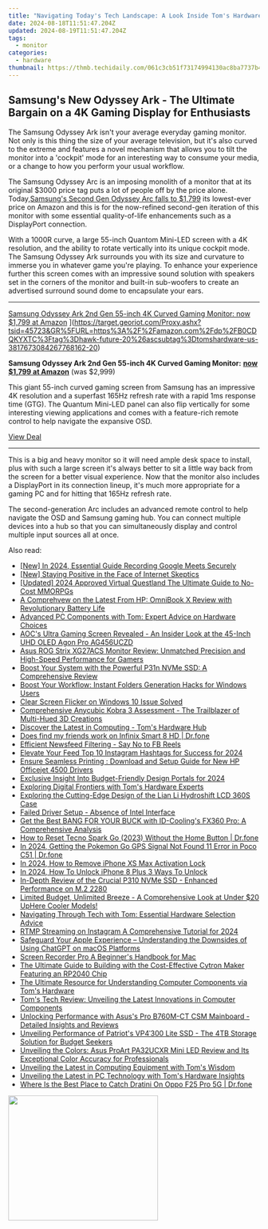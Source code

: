 ```yaml
---
title: "Navigating Today's Tech Landscape: A Look Inside Tom's Hardware"
date: 2024-08-18T11:51:47.204Z
updated: 2024-08-19T11:51:47.204Z
tags:
  - monitor
categories:
  - hardware
thumbnail: https://thmb.techidaily.com/061c3cb51f73174994130ac8ba7737b4e102bdd69124ffc25dc40b79dd6e4589.jpg
---
```


## Samsung's New Odyssey Ark - The Ultimate Bargain on a 4K Gaming Display for Enthusiasts

The Samsung Odyssey Ark isn't your average everyday gaming monitor. Not only is this thing the size of your average television, but it's also curved to the extreme and features a novel mechanism that allows you to tilt the monitor into a 'cockpit' mode for an interesting way to consume your media, or a change to how you perform your usual workflow.

 The Samsung Odyssey Arc is an imposing monolith of a monitor that at its original $3000 price tag puts a lot of people off by the price alone. Today,[Samsung's Second Gen Odyssey Arc falls to $1,799](<https://shop-links.co/link/?exclusive=1&publisher_slug=itechdaily19598&url=https%3A%2F%2Ftarget.georiot.com%2FProxy.ashx%3Ftsid%3D45723%26GR%255FURL%3Dhttps%253A%252F%252Famazon.com%252Fdp%252FB0CDQKYXTC%253Ftag%253Dhawk-future-20%2526ascsubtag%253Dtomshardware-us-9225520261495588000-20>) its lowest-ever price on Amazon and this is for the now-refined second-gen iteration of this monitor with some essential quality-of-life enhancements such as a DisplayPort connection.

 With a 1000R curve, a large 55-inch Quantom Mini-LED screen with a 4K resolution, and the ability to rotate vertically into its unique cockpit mode. The Samsung Odyssey Ark surrounds you with its size and curvature to immerse you in whatever game you're playing. To enhance your experience further this screen comes with an impressive sound solution with speakers set in the corners of the monitor and built-in sub-woofers to create an advertised surround sound dome to encapsulate your ears.

---

[Samsung Odyssey Ark 2nd Gen 55-inch 4K Curved Gaming Monitor: now $1,799 at Amazon](https://cdn.mos.cms.futurecdn.net/szhDRZbrCcfok58VCbdJ6J-200-100.png "Samsung Odyssey Ark 2nd Gen 55-inch 4K Curved Gaming Monitor: now $1,799 at Amazon") ](https://target.georiot.com/Proxy.ashx?tsid=45723&GR%5FURL=https%3A%2F%2Famazon.com%2Fdp%2FB0CDQKYXTC%3Ftag%3Dhawk-future-20%26ascsubtag%3Dtomshardware-us-3817673084267768162-20)

 **Samsung Odyssey Ark 2nd Gen 55-inch 4K Curved Gaming Monitor:** [**now $1,799 at Amazon**](https://target.georiot.com/Proxy.ashx?tsid=45723&GR%5FURL=https%3A%2F%2Famazon.com%2Fdp%2FB0CDQKYXTC%3Ftag%3Dhawk-future-20%26ascsubtag%3Dtomshardware-us-1183519488563533539-20) (was $2,999)  
  
 This giant 55-inch curved gaming screen from Samsung has an impressive 4K resolution and a superfast 165Hz refresh rate with a rapid 1ms response time (GTG). The Quantum Mini-LED panel can also flip vertically for some interesting viewing applications and comes with a feature-rich remote control to help navigate the expansive OSD.

[View Deal](https://target.georiot.com/Proxy.ashx?tsid=45723&GR%5FURL=https%3A%2F%2Famazon.com%2Fdp%2FB0CDQKYXTC%3Ftag%3Dhawk-future-20%26ascsubtag%3Dtomshardware-us-3817673084267768162-20)

---

 This is a big and heavy monitor so it will need ample desk space to install, plus with such a large screen it's always better to sit a little way back from the screen for a better visual experience. Now that the monitor also includes a DisplayPort in its connection lineup, it's much more appropriate for a gaming PC and for hitting that 165Hz refresh rate.

 The second-generation Arc includes an advanced remote control to help navigate the OSD and Samsung gaming hub. You can connect multiple devices into a hub so that you can simultaneously display and control multiple input sources all at once.

<ins class="adsbygoogle"
     style="display:block"
     data-ad-format="autorelaxed"
     data-ad-client="ca-pub-7571918770474297"
     data-ad-slot="1223367746"></ins>



<ins class="adsbygoogle"
     style="display:block"
     data-ad-client="ca-pub-7571918770474297"
     data-ad-slot="8358498916"
     data-ad-format="auto"
     data-full-width-responsive="true"></ins>

<span class="atpl-alsoreadstyle">Also read:</span>
<div><ul>
<li><a href="https://desktop-recording.techidaily.com/new-in-2024-essential-guide-recording-google-meets-securely/"><u>[New] In 2024, Essential Guide  Recording Google Meets Securely</u></a></li>
<li><a href="https://youtube-stream.techidaily.com/new-staying-positive-in-the-face-of-internet-skeptics/"><u>[New] Staying Positive in the Face of Internet Skeptics</u></a></li>
<li><a href="https://screen-video-capture.techidaily.com/updated-2024-approved-virtual-questland-the-ultimate-guide-to-no-cost-mmorpgs/"><u>[Updated] 2024 Approved  Virtual Questland  The Ultimate Guide to No-Cost MMORPGs</u></a></li>
<li><a href="https://hardware-reviews.techidaily.com/a-comprehvew-on-the-latest-from-hp-omnibook-x-review-with-revolutionary-battery-life/"><u>A Comprehvew on the Latest From HP: OmniBook X Review with Revolutionary Battery Life</u></a></li>
<li><a href="https://hardware-reviews.techidaily.com/advanced-pc-components-with-tom-expert-advice-on-hardware-choices/"><u>Advanced PC Components with Tom: Expert Advice on Hardware Choices</u></a></li>
<li><a href="https://hardware-reviews.techidaily.com/aocs-ultra-gaming-screen-revealed-an-insider-look-at-the-45-inch-uhd-oled-agon-pro-ag456uczd/"><u>AOC's Ultra Gaming Screen Revealed - An Insider Look at the 45-Inch UHD OLED Agon Pro AG456UCZD</u></a></li>
<li><a href="https://hardware-reviews.techidaily.com/asus-rog-strix-xg27acs-monitor-review-unmatched-precision-and-high-speed-performance-for-gamers/"><u>Asus ROG Strix XG27ACS Monitor Review: Unmatched Precision and High-Speed Performance for Gamers</u></a></li>
<li><a href="https://hardware-reviews.techidaily.com/boost-your-system-with-the-powerful-p31n-nvme-ssd-a-comprehensive-review/"><u>Boost Your System with the Powerful P31n NVMe SSD: A Comprehensive Review</u></a></li>
<li><a href="https://win11-tips.techidaily.com/boost-your-workflow-instant-folders-generation-hacks-for-windows-users/"><u>Boost Your Workflow: Instant Folders Generation Hacks for Windows Users</u></a></li>
<li><a href="https://network-issues.techidaily.com/clear-screen-flicker-on-windows-10-issue-solved/"><u>Clear Screen Flicker on Windows 10 Issue Solved</u></a></li>
<li><a href="https://hardware-reviews.techidaily.com/comprehensive-anycubic-kobra-3-assessment-the-trailblazer-of-multi-hued-3d-creations/"><u>Comprehensive Anycubic Kobra 3 Assessment - The Trailblazer of Multi-Hued 3D Creations</u></a></li>
<li><a href="https://hardware-reviews.techidaily.com/discover-the-latest-in-computing-toms-hardware-hub/"><u>Discover the Latest in Computing - Tom's Hardware Hub</u></a></li>
<li><a href="https://review-topics.techidaily.com/does-find-my-friends-work-on-infinix-smart-8-hd-drfone-by-drfone-virtual-android/"><u>Does find my friends work on Infinix Smart 8 HD | Dr.fone</u></a></li>
<li><a href="https://facebook.techidaily.com/efficient-newsfeed-filtering-say-no-to-fb-reels/"><u>Efficient Newsfeed Filtering - Say No to FB Reels</u></a></li>
<li><a href="https://instagram-video-recordings.techidaily.com/elevate-your-feed-top-10-instagram-hashtags-for-success-for-2024/"><u>Elevate Your Feed  Top 10 Instagram Hashtags for Success for 2024</u></a></li>
<li><a href="https://driver-download.techidaily.com/ensure-seamless-printing-download-and-setup-guide-for-new-hp-officejet-4500-drivers/"><u>Ensure Seamless Printing : Download and Setup Guide for New HP Officejet 4500 Drivers</u></a></li>
<li><a href="https://fox-http.techidaily.com/exclusive-insight-into-budget-friendly-design-portals-for-2024/"><u>Exclusive Insight Into Budget-Friendly Design Portals for 2024</u></a></li>
<li><a href="https://hardware-reviews.techidaily.com/exploring-digital-frontiers-with-toms-hardware-experts/"><u>Exploring Digital Frontiers with Tom's Hardware Experts</u></a></li>
<li><a href="https://hardware-reviews.techidaily.com/exploring-the-cutting-edge-design-of-the-lian-li-hydroshift-lcd-360s-case/"><u>Exploring the Cutting-Edge Design of the Lian Li Hydroshift LCD 360S Case</u></a></li>
<li><a href="https://driver-error.techidaily.com/failed-driver-setup-absence-of-intel-interface/"><u>Failed Driver Setup - Absence of Intel Interface</u></a></li>
<li><a href="https://hardware-reviews.techidaily.com/get-the-best-bang-for-your-buck-with-id-coolings-fx360-pro-a-comprehensive-analysis/"><u>Get the Best BANG FOR YOUR BUCK with ID-Cooling's FX360 Pro: A Comprehensive Analysis</u></a></li>
<li><a href="https://techidaily.com/how-to-reset-tecno-spark-go-2023-without-the-home-button-drfone-by-drfone-reset-android-reset-android/"><u>How to Reset Tecno Spark Go (2023) Without the Home Button | Dr.fone</u></a></li>
<li><a href="https://android-location.techidaily.com/in-2024-getting-the-pokemon-go-gps-signal-not-found-11-error-in-poco-c51-drfone-by-drfone-virtual/"><u>In 2024, Getting the Pokemon Go GPS Signal Not Found 11 Error in Poco C51 | Dr.fone</u></a></li>
<li><a href="https://activate-lock.techidaily.com/in-2024-how-to-remove-iphone-xs-max-activation-lock-by-drfone-ios/"><u>In 2024, How to Remove iPhone XS Max Activation Lock</u></a></li>
<li><a href="https://sim-unlock.techidaily.com/in-2024-how-to-unlock-iphone-8-plus-3-ways-to-unlock-by-drfone-ios/"><u>In 2024, How To Unlock iPhone 8 Plus 3 Ways To Unlock</u></a></li>
<li><a href="https://hardware-reviews.techidaily.com/in-depth-review-of-the-crucial-p310-nvme-ssd-enhanced-performance-on-m2-2280/"><u>In-Depth Review of the Crucial P310 NVMe SSD - Enhanced Performance on M.2 2280</u></a></li>
<li><a href="https://hardware-reviews.techidaily.com/limited-budget-unlimited-breeze-a-comprehensive-look-at-under-20-uphere-cooler-models/"><u>Limited Budget, Unlimited Breeze - A Comprehensive Look at Under $20 UpHere Cooler Models!</u></a></li>
<li><a href="https://hardware-reviews.techidaily.com/navigating-through-tech-with-tom-essential-hardware-selection-advice/"><u>Navigating Through Tech with Tom: Essential Hardware Selection Advice</u></a></li>
<li><a href="https://ai-live-streaming.techidaily.com/rtmp-streaming-on-instagram-a-comprehensive-tutorial-for-2024/"><u>RTMP Streaming on Instagram A Comprehensive Tutorial for 2024</u></a></li>
<li><a href="https://tech-hub.techidaily.com/safeguard-your-apple-experience-understanding-the-downsides-of-using-chatgpt-on-macos-platforms/"><u>Safeguard Your Apple Experience – Understanding the Downsides of Using ChatGPT on macOS Platforms</u></a></li>
<li><a href="https://digital-screen-recording.techidaily.com/screen-recorder-pro-a-beginners-handbook-for-mac/"><u>Screen Recorder Pro  A Beginner's Handbook for Mac</u></a></li>
<li><a href="https://hardware-reviews.techidaily.com/the-ultimate-guide-to-building-with-the-cost-effective-cytron-maker-featuring-an-rp2040-chip/"><u>The Ultimate Guide to Building with the Cost-Effective Cytron Maker Featuring an RP2040 Chip</u></a></li>
<li><a href="https://hardware-reviews.techidaily.com/the-ultimate-resource-for-understanding-computer-components-via-toms-hardware/"><u>The Ultimate Resource for Understanding Computer Components via Tom's Hardware</u></a></li>
<li><a href="https://hardware-reviews.techidaily.com/toms-tech-review-unveiling-the-latest-innovations-in-computer-components/"><u>Tom's Tech Review: Unveiling the Latest Innovations in Computer Components</u></a></li>
<li><a href="https://hardware-reviews.techidaily.com/unlocking-performance-with-asuss-pro-b760m-ct-csm-mainboard-detailed-insights-and-reviews/"><u>Unlocking Performance with Asus's Pro B760M-CT CSM Mainboard - Detailed Insights and Reviews</u></a></li>
<li><a href="https://hardware-reviews.techidaily.com/unveiling-performance-of-patriots-vp4300-lite-ssd-the-4tb-storage-solution-for-budget-seekers/"><u>Unveiling Performance of Patriot's VP4ˈ300 Lite SSD - The 4TB Storage Solution for Budget Seekers</u></a></li>
<li><a href="https://hardware-reviews.techidaily.com/unveiling-the-colors-asus-proart-pa32ucxr-mini-led-review-and-its-exceptional-color-accuracy-for-professionals/"><u>Unveiling the Colors: Asus ProArt PA32UCXR Mini LED Review and Its Exceptional Color Accuracy for Professionals</u></a></li>
<li><a href="https://hardware-reviews.techidaily.com/unveiling-the-latest-in-computing-equipment-with-toms-wisdom/"><u>Unveiling the Latest in Computing Equipment with Tom's Wisdom</u></a></li>
<li><a href="https://hardware-reviews.techidaily.com/unveiling-the-latest-in-pc-technology-with-toms-hardware-insights/"><u>Unveiling the Latest in PC Technology with Tom's Hardware Insights</u></a></li>
<li><a href="https://android-pokemon-go.techidaily.com/where-is-the-best-place-to-catch-dratini-on-oppo-f25-pro-5g-drfone-by-drfone-virtual-android/"><u>Where Is the Best Place to Catch Dratini On Oppo F25 Pro 5G | Dr.fone</u></a></li>
</ul></div>

<!-- affiliate ads begin -->
<a href="https://caperobbin.sjv.io/c/5597632/2006118/18460" target="_top" id="2006118"><img src="//a.impactradius-go.com/display-ad/18460-2006118" border="0" alt="" width="300" height="250"/></a><img height="0" width="0" src="https://imp.pxf.io/i/5597632/2006118/18460" style="position:absolute;visibility:hidden;" border="0" />
<!-- affiliate ads end -->